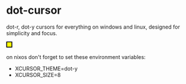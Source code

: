 # dot-cursor
dot-r, dot-y cursors for everything on windows and linux, designed for simplicity and focus.

<img src="./y.svg">

on nixos don't forget to set these environment variables:
- XCURSOR_THEME=dot-y
- XCURSOR_SIZE=8
